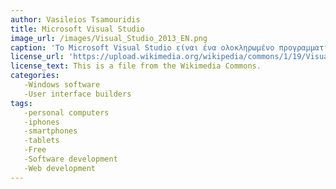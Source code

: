 ```yaml
---
author: Vasileios Tsamouridis
title: Microsoft Visual Studio
image_url: /images/Visual_Studio_2013_EN.png
caption: 'Το Microsoft Visual Studio είναι ένα ολοκληρωμένο προγραμματιστικό περιβάλλον, το οποίο χρησιμοποιείται για την ανάπτυξη προγραμμάτων, ιστοσελίδων, διαδικτυακών εφαρμογών και υπηρεσιών καθως και προγράμματα για κινητά.Χρησιμοποιεί πάρα πολλές γλώσσες όπως  C, C++, C++/CLI, Visual Basic .NET, C#, F#, JavaScript, TypeScript, XML, XSLT, HTML και CSS.'
license_url: 'https://upload.wikimedia.org/wikipedia/commons/1/19/Visual_Studio_2017.png'
license_text: This is a file from the Wikimedia Commons.
categories: 
   -Windows software
   -User interface builders
tags:
   -personal computers
   -iphones
   -smartphones
   -tablets
   -Free
   -Software development
   -Web development
---
```

